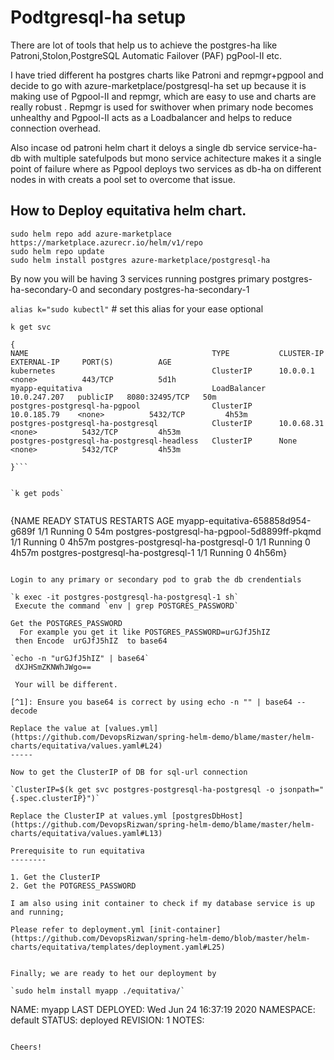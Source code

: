 Podtgresql-ha setup
==========

There are lot of tools that help us to achieve the postgres-ha like Patroni,Stolon,PostgreSQL Automatic Failover (PAF)
pgPool-II etc. 

I have tried different ha postgres charts like Patroni and repmgr+pgpool and decide to go with azure-marketplace/postgresql-ha set up because it is  making use of Pgpool-II and repmgr, which are easy to use and charts are really robust . Repmgr is used for swithover when primary node becomes unhealthy and Pgpool-II acts as a Loadbalancer and helps to reduce connection overhead.

Also incase od patroni helm chart it deloys a single db service service-ha-db with multiple satefulpods  but mono service achitecture   makes it a single point of failure where as Pgpool deploys two services as db-ha on different nodes in with creats a pool set to overcome that issue.

How to Deploy equitativa helm chart.
----------------

```
sudo helm repo add azure-marketplace https://marketplace.azurecr.io/helm/v1/repo
sudo helm repo update
sudo helm install postgres azure-marketplace/postgresql-ha
```
By now you will be having 3 services running postgres primary postgres-ha-secondary-0 and
secondary postgres-ha-secondary-1

`alias k="sudo kubectl"` # set this alias for your ease optional


`k get svc`

```
{
NAME                                         TYPE           CLUSTER-IP     EXTERNAL-IP     PORT(S)          AGE
kubernetes                                   ClusterIP      10.0.0.1       <none>          443/TCP          5d1h
myapp-equitativa                             LoadBalancer   10.0.247.207   publicIP   8080:32495/TCP   50m
postgres-postgresql-ha-pgpool                ClusterIP      10.0.185.79    <none>          5432/TCP         4h53m
postgres-postgresql-ha-postgresql            ClusterIP      10.0.68.31     <none>          5432/TCP         4h53m
postgres-postgresql-ha-postgresql-headless   ClusterIP      None           <none>          5432/TCP         4h53m

}```


`k get pods`


```
{NAME                                           READY   STATUS    RESTARTS   AGE
myapp-equitativa-658858d954-g689f              1/1     Running   0          54m
postgres-postgresql-ha-pgpool-5d8899ff-pkqmd   1/1     Running   0          4h57m
postgres-postgresql-ha-postgresql-0            1/1     Running   0          4h57m
postgres-postgresql-ha-postgresql-1            1/1     Running   0          4h56m}

```

Login to any primary or secondary pod to grab the db crendentials

`k exec -it postgres-postgresql-ha-postgresql-1 sh`
 Execute the command `env | grep POSTGRES_PASSWORD`

Get the POSTGRES_PASSWORD
  For example you get it like POSTGRES_PASSWORD=urGJfJ5hIZ
 then Encode  urGJfJ5hIZ  to base64

`echo -n "urGJfJ5hIZ" | base64`
 dXJHSmZKNWhJWgo==

 Your will be different.

[^1]: Ensure you base64 is correct by using echo -n "" | base64 --decode

Replace the value at [values.yml](https://github.com/DevopsRizwan/spring-helm-demo/blame/master/helm-charts/equitativa/values.yaml#L24)
-----

Now to get the ClusterIP of DB for sql-url connection

`ClusterIP=$(k get svc postgres-postgresql-ha-postgresql -o jsonpath="{.spec.clusterIP}")`

Replace the ClusterIP at values.yml [postgresDbHost](https://github.com/DevopsRizwan/spring-helm-demo/blame/master/helm-charts/equitativa/values.yaml#L13)

Prerequisite to run equitativa 
--------

1. Get the ClusterIP
2. Get the POTGRESS_PASSWORD

I am also using init container to check if my database service is up and running;

Please refer to deployment.yml [init-container](https://github.com/DevopsRizwan/spring-helm-demo/blob/master/helm-charts/equitativa/templates/deployment.yaml#L25)


Finally; we are ready to het our deployment by 

`sudo helm install myapp ./equitativa/`

```
NAME: myapp
LAST DEPLOYED: Wed Jun 24 16:37:19 2020
NAMESPACE: default
STATUS: deployed
REVISION: 1
NOTES:
```

Cheers!
